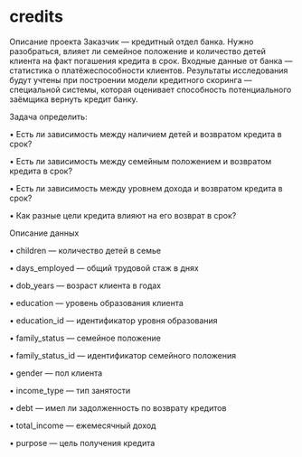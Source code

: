 # credits
Описание проекта
Заказчик — кредитный отдел банка. Нужно разобраться, влияет ли семейное положение и количество детей клиента на факт погашения кредита в срок. Входные данные от банка — статистика о платёжеспособности клиентов.
Результаты исследования будут учтены при построении модели кредитного скоринга — специальной системы, которая оценивает способность потенциального заёмщика вернуть кредит банку.

Задача определить:

•	Есть ли зависимость между наличием детей и возвратом кредита в срок?


•	Есть ли зависимость между семейным положением и возвратом кредита в срок?

•	Есть ли зависимость между уровнем дохода и возвратом кредита в срок?

•	Как разные цели кредита влияют на его возврат в срок?


Описание данных

•	children — количество детей в семье

•	days_employed — общий трудовой стаж в днях

•	dob_years — возраст клиента в годах

•	education — уровень образования клиента

•	education_id — идентификатор уровня образования


•	family_status — семейное положение

•	family_status_id — идентификатор семейного положения

•	gender — пол клиента

•	income_type — тип занятости

•	debt — имел ли задолженность по возврату кредитов

•	total_income — ежемесячный доход

•	purpose — цель получения кредита





